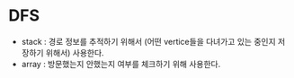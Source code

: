 # DFS
  - stack : 경로 정보를 추적하기 위해서 (어떤 vertice들을 다녀가고 있는 중인지 저장하기 위해서) 사용한다.
  - array : 방문했는지 안했는지 여부를 체크하기 위해 사용한다.
